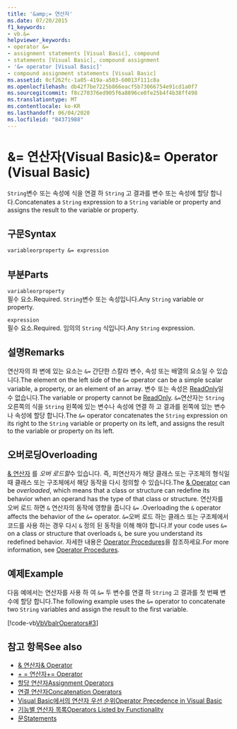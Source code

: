 ```yaml
---
title: '&amp;= 연산자'
ms.date: 07/20/2015
f1_keywords:
- vb.&=
helpviewer_keywords:
- operator &=
- assignment statements [Visual Basic], compound
- statements [Visual Basic], compound assignment
- '&= operator [Visual Basic]'
- compound assignment statements [Visual Basic]
ms.assetid: 0cf262fc-1a05-419a-a503-60013f111c8a
ms.openlocfilehash: db42f7be7225b866eacf5b73066754e91cd1a0f7
ms.sourcegitcommit: f8c270376ed905f6a8896ce0fe25b4f4b38ff498
ms.translationtype: MT
ms.contentlocale: ko-KR
ms.lasthandoff: 06/04/2020
ms.locfileid: "84371988"
---
```

# <a name="amp-operator-visual-basic"></a><span data-ttu-id="f0ff6-102">&amp;= 연산자(Visual Basic)</span><span class="sxs-lookup"><span data-stu-id="f0ff6-102">&amp;= Operator (Visual Basic)</span></span>
<span data-ttu-id="f0ff6-103">`String`변수 또는 속성에 식을 연결 하 `String` 고 결과를 변수 또는 속성에 할당 합니다.</span><span class="sxs-lookup"><span data-stu-id="f0ff6-103">Concatenates a `String` expression to a `String` variable or property and assigns the result to the variable or property.</span></span>  
  
## <a name="syntax"></a><span data-ttu-id="f0ff6-104">구문</span><span class="sxs-lookup"><span data-stu-id="f0ff6-104">Syntax</span></span>  
  
```vb  
variableorproperty &= expression  
```  
  
## <a name="parts"></a><span data-ttu-id="f0ff6-105">부분</span><span class="sxs-lookup"><span data-stu-id="f0ff6-105">Parts</span></span>  
 `variableorproperty`  
 <span data-ttu-id="f0ff6-106">필수 요소.</span><span class="sxs-lookup"><span data-stu-id="f0ff6-106">Required.</span></span> <span data-ttu-id="f0ff6-107">`String`변수 또는 속성입니다.</span><span class="sxs-lookup"><span data-stu-id="f0ff6-107">Any `String` variable or property.</span></span>  
  
 `expression`  
 <span data-ttu-id="f0ff6-108">필수 요소.</span><span class="sxs-lookup"><span data-stu-id="f0ff6-108">Required.</span></span> <span data-ttu-id="f0ff6-109">임의의 `String` 식입니다.</span><span class="sxs-lookup"><span data-stu-id="f0ff6-109">Any `String` expression.</span></span>  
  
## <a name="remarks"></a><span data-ttu-id="f0ff6-110">설명</span><span class="sxs-lookup"><span data-stu-id="f0ff6-110">Remarks</span></span>  
 <span data-ttu-id="f0ff6-111">연산자의 좌 변에 있는 요소는 `&=` 간단한 스칼라 변수, 속성 또는 배열의 요소일 수 있습니다.</span><span class="sxs-lookup"><span data-stu-id="f0ff6-111">The element on the left side of the `&=` operator can be a simple scalar variable, a property, or an element of an array.</span></span> <span data-ttu-id="f0ff6-112">변수 또는 속성은 [ReadOnly](../modifiers/readonly.md)일 수 없습니다.</span><span class="sxs-lookup"><span data-stu-id="f0ff6-112">The variable or property cannot be [ReadOnly](../modifiers/readonly.md).</span></span> <span data-ttu-id="f0ff6-113">`&=`연산자는 `String` 오른쪽의 식을 `String` 왼쪽에 있는 변수나 속성에 연결 하 고 결과를 왼쪽에 있는 변수나 속성에 할당 합니다.</span><span class="sxs-lookup"><span data-stu-id="f0ff6-113">The `&=` operator concatenates the `String` expression on its right to the `String` variable or property on its left, and assigns the result to the variable or property on its left.</span></span>  
  
## <a name="overloading"></a><span data-ttu-id="f0ff6-114">오버로딩</span><span class="sxs-lookup"><span data-stu-id="f0ff6-114">Overloading</span></span>  
 <span data-ttu-id="f0ff6-115">[& 연산자](concatenation-operator.md) 를 *오버 로드할*수 있습니다. 즉, 피연산자가 해당 클래스 또는 구조체의 형식일 때 클래스 또는 구조체에서 해당 동작을 다시 정의할 수 있습니다.</span><span class="sxs-lookup"><span data-stu-id="f0ff6-115">The [& Operator](concatenation-operator.md) can be *overloaded*, which means that a class or structure can redefine its behavior when an operand has the type of that class or structure.</span></span> <span data-ttu-id="f0ff6-116">연산자를 오버 로드 하면 `&` 연산자의 동작에 영향을 줍니다 `&=` .</span><span class="sxs-lookup"><span data-stu-id="f0ff6-116">Overloading the `&` operator affects the behavior of the `&=` operator.</span></span> <span data-ttu-id="f0ff6-117">`&=`오버 로드 하는 클래스 또는 구조체에서 코드를 사용 하는 경우 다시 `&` 정의 된 동작을 이해 해야 합니다.</span><span class="sxs-lookup"><span data-stu-id="f0ff6-117">If your code uses `&=` on a class or structure that overloads `&`, be sure you understand its redefined behavior.</span></span> <span data-ttu-id="f0ff6-118">자세한 내용은 [Operator Procedures](../../programming-guide/language-features/procedures/operator-procedures.md)을 참조하세요.</span><span class="sxs-lookup"><span data-stu-id="f0ff6-118">For more information, see [Operator Procedures](../../programming-guide/language-features/procedures/operator-procedures.md).</span></span>  
  
## <a name="example"></a><span data-ttu-id="f0ff6-119">예제</span><span class="sxs-lookup"><span data-stu-id="f0ff6-119">Example</span></span>  
 <span data-ttu-id="f0ff6-120">다음 예에서는 연산자를 사용 하 여 `&=` 두 변수를 연결 하 `String` 고 결과를 첫 번째 변수에 할당 합니다.</span><span class="sxs-lookup"><span data-stu-id="f0ff6-120">The following example uses the `&=` operator to concatenate two `String` variables and assign the result to the first variable.</span></span>  
  
 [!code-vb[VbVbalrOperators#3](~/samples/snippets/visualbasic/VS_Snippets_VBCSharp/VbVbalrOperators/VB/Class1.vb#3)]  
  
## <a name="see-also"></a><span data-ttu-id="f0ff6-121">참고 항목</span><span class="sxs-lookup"><span data-stu-id="f0ff6-121">See also</span></span>

- [<span data-ttu-id="f0ff6-122">& 연산자</span><span class="sxs-lookup"><span data-stu-id="f0ff6-122">& Operator</span></span>](concatenation-operator.md)
- [<span data-ttu-id="f0ff6-123">+ = 연산자</span><span class="sxs-lookup"><span data-stu-id="f0ff6-123">+= Operator</span></span>](addition-assignment-operator.md)
- [<span data-ttu-id="f0ff6-124">할당 연산자</span><span class="sxs-lookup"><span data-stu-id="f0ff6-124">Assignment Operators</span></span>](assignment-operators.md)
- [<span data-ttu-id="f0ff6-125">연결 연산자</span><span class="sxs-lookup"><span data-stu-id="f0ff6-125">Concatenation Operators</span></span>](concatenation-operators.md)
- [<span data-ttu-id="f0ff6-126">Visual Basic에서의 연산자 우선 순위</span><span class="sxs-lookup"><span data-stu-id="f0ff6-126">Operator Precedence in Visual Basic</span></span>](operator-precedence.md)
- [<span data-ttu-id="f0ff6-127">기능별 연산자 목록</span><span class="sxs-lookup"><span data-stu-id="f0ff6-127">Operators Listed by Functionality</span></span>](operators-listed-by-functionality.md)
- [<span data-ttu-id="f0ff6-128">문</span><span class="sxs-lookup"><span data-stu-id="f0ff6-128">Statements</span></span>](../../programming-guide/language-features/statements.md)
